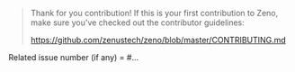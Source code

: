 > Thank for you contribution!
> If this is your first contribution to Zeno, make sure you've checked out the contributor guidelines:
>
> https://github.com/zenustech/zeno/blob/master/CONTRIBUTING.md

Related issue number (if any) = #...
